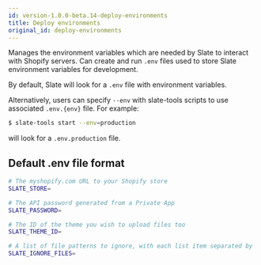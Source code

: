 ```yaml
---
id: version-1.0.0-beta.14-deploy-environments
title: Deploy environments
original_id: deploy-environments
---
```


Manages the environment variables which are needed by Slate to interact with Shopify servers. Can create and run `.env` files used to store Slate environment variables for development.

By default, Slate will look for a `.env` file with environment variables.

Alternatively, users can specify `--env` with slate-tools scripts to use associated `.env.{env}` file. For example:

```bash
$ slate-tools start --env=production
```

will look for a `.env.production` file.

## Default .env file format

```bash
# The myshopify.com URL to your Shopify store
SLATE_STORE=

# The API password generated from a Private App
SLATE_PASSWORD=

# The ID of the theme you wish to upload files too
SLATE_THEME_ID=

# A list of file patterns to ignore, with each list item separated by ':'
SLATE_IGNORE_FILES=
```
